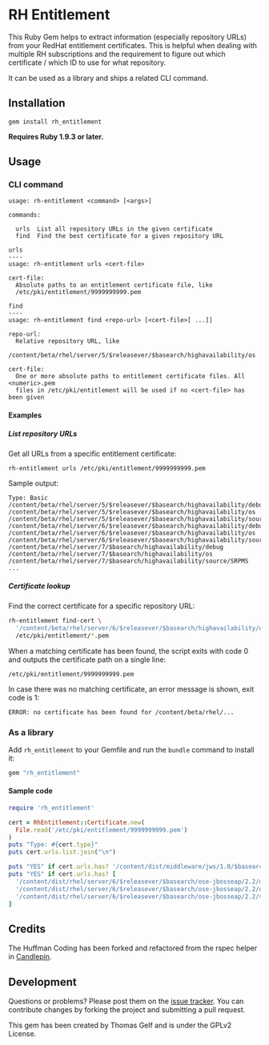 # RH Entitlement

This Ruby Gem helps to extract information (especially repository URLs) from
your RedHat entitlement certificates. This is helpful when dealing with multiple
RH subscriptions and the requirement to figure out which certificate / which ID
to use for what repository.

It can be used as a library and ships a related CLI command.

## Installation

    gem install rh_entitlement

**Requires Ruby 1.9.3 or later.**

## Usage

### CLI command

```
usage: rh-entitlement <command> [<args>]

commands:

  urls  List all repository URLs in the given certificate
  find  Find the best certificate for a given repository URL

urls
----
usage: rh-entitlement urls <cert-file>

cert-file:
  Absolute paths to an entitlement certificate file, like
  /etc/pki/entitlement/9999999999.pem

find
----
usage: rh-entitlement find <repo-url> [<cert-file>[ ...]]

repo-url:
  Relative repository URL, like
  /content/beta/rhel/server/5/$releasever/$basearch/highavailability/os

cert-file:
  One or more absolute paths to entitlement certificate files. All <numeric>.pem
  files in /etc/pki/entitlement will be used if no <cert-file> has been given
```

#### Examples

##### List repository URLs

Get all URLs from a specific entitlement certificate:

    rh-entitlement urls /etc/pki/entitlement/9999999999.pem

Sample output:

```
Type: Basic
/content/beta/rhel/server/5/$releasever/$basearch/highavailability/debug
/content/beta/rhel/server/5/$releasever/$basearch/highavailability/os
/content/beta/rhel/server/5/$releasever/$basearch/highavailability/source/SRPMS
/content/beta/rhel/server/6/$releasever/$basearch/highavailability/debug
/content/beta/rhel/server/6/$releasever/$basearch/highavailability/os
/content/beta/rhel/server/6/$releasever/$basearch/highavailability/source/SRPMS
/content/beta/rhel/server/7/$basearch/highavailability/debug
/content/beta/rhel/server/7/$basearch/highavailability/os
/content/beta/rhel/server/7/$basearch/highavailability/source/SRPMS
...
```

##### Certificate lookup

Find the correct certificate for a specific repository URL:

```sh
rh-entitlement find-cert \
  '/content/beta/rhel/server/6/$releasever/$basearch/highavailability/os' \
  /etc/pki/entitlement/*.pem
```

When a matching certificate has been found, the script exits with code 0 and
outputs the certificate path on a single line:

    /etc/pki/entitlement/9999999999.pem

In case there was no matching certificate, an error message is shown, exit code
is 1:

    ERROR: no certificate has been found for /content/beta/rhel/...

### As a library

Add `rh_entitlement` to your Gemfile and run the `bundle` command to install it:

```ruby
gem "rh_entitlement"
```

#### Sample code

```ruby
require 'rh_entitlement'

cert = RhEntitlement::Certificate.new(
  File.read('/etc/pki/entitlement/9999999999.pem')
)
puts "Type: #{cert.type}"
puts cert.urls.list.join("\n")

puts "YES" if cert.urls.has? '/content/dist/middleware/jws/1.0/$basearch/os'
puts "YES" if cert.urls.has? [
  '/content/dist/rhel/server/6/$releasever/$basearch/ose-jbosseap/2.2/debug',
  '/content/dist/rhel/server/6/$releasever/$basearch/ose-jbosseap/2.2/os',
  '/content/dist/rhel/server/6/$releasever/$basearch/ose-jbosseap/2.2/source/SRPMS'
]

```

## Credits

The Huffman Coding has been forked and refactored from the rspec helper in
[Candlepin](https://github.com/candlepin/candlepin).

## Development

Questions or problems? Please post them on the [issue tracker](https://github.com/Thomas-Gelf/rubygem-rh_entitlement/issues).
You can contribute changes by forking the project and submitting a pull request.

This gem has been created by Thomas Gelf and is under the GPLv2 License.
